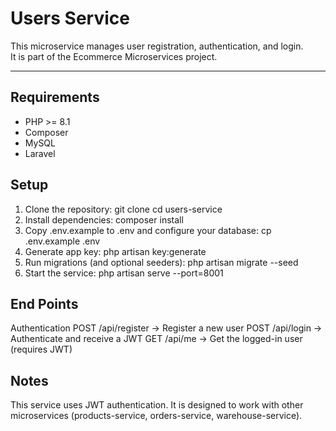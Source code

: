 # Users Service
This microservice manages user registration, authentication, and login.  
It is part of the Ecommerce Microservices project.

---

## Requirements
- PHP >= 8.1
- Composer
- MySQL
- Laravel


## Setup
1. Clone the repository:
git clone 
cd users-service
2. Install dependencies:
composer install
3. Copy .env.example to .env and configure your database:
cp .env.example .env
4. Generate app key:
php artisan key:generate
5. Run migrations (and optional seeders):
php artisan migrate --seed
6. Start the service:
php artisan serve --port=8001

## End Points

Authentication
POST /api/register → Register a new user
POST /api/login → Authenticate and receive a JWT
GET /api/me → Get the logged-in user (requires JWT)

## Notes
This service uses JWT authentication.
It is designed to work with other microservices (products-service, orders-service, warehouse-service).